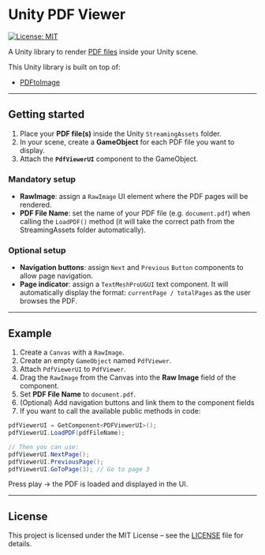 # Unity PDF Viewer

[![License: MIT](https://img.shields.io/badge/license-MIT-blue?style=flat-square)](LICENSE)

A Unity library to render [PDF files](https://en.wikipedia.org/wiki/PDF) inside your Unity scene.  

This Unity library is built on top of:
* [PDFtoImage](https://github.com/sungaila/PDFtoImage)  

---

## Getting started

1. Place your **PDF file(s)** inside the Unity `StreamingAssets` folder.  
2. In your scene, create a **GameObject** for each PDF file you want to display.  
3. Attach the **`PdfViewerUI`** component to the GameObject.  

### Mandatory setup
- **RawImage**: assign a `RawImage` UI element where the PDF pages will be rendered.  
- **PDF File Name**: set the name of your PDF file (e.g. `document.pdf`) when calling the `LoadPDF()` method (it will take the correct path from the StreamingAssets folder automatically).

### Optional setup
- **Navigation buttons**: assign `Next` and `Previous` `Button` components to allow page navigation.  
- **Page indicator**: assign a `TextMeshProUGUI` text component. It will automatically display the format: `currentPage / totalPages` as the user browses the PDF.  

---

## Example

1. Create a `Canvas` with a `RawImage`.  
2. Create an empty `GameObject` named `PdfViewer`.  
3. Attach `PdfViewerUI` to `PdfViewer`.  
4. Drag the `RawImage` from the Canvas into the **Raw Image** field of the component.  
5. Set **PDF File Name** to `document.pdf`.  
6. (Optional) Add navigation buttons and link them to the component fields
7. If you want to call the available public methods in code:  

 ```csharp
 pdfViewerUI = GetComponent<PDFViewerUI>();
 pdfViewerUI.LoadPDF(pdfFileName);
 
 // Then you can use:
 pdfViewerUI.NextPage();
 pdfViewerUI.PreviousPage();
 pdfViewerUI.GoToPage(3); // Go to page 3
 ```
 
Press play → the PDF is loaded and displayed in the UI.

---

## License
This project is licensed under the MIT License – see the [LICENSE](https://github.com/kdpkke/UnityPDFViewer/blob/main/LICENSE) file for details.

